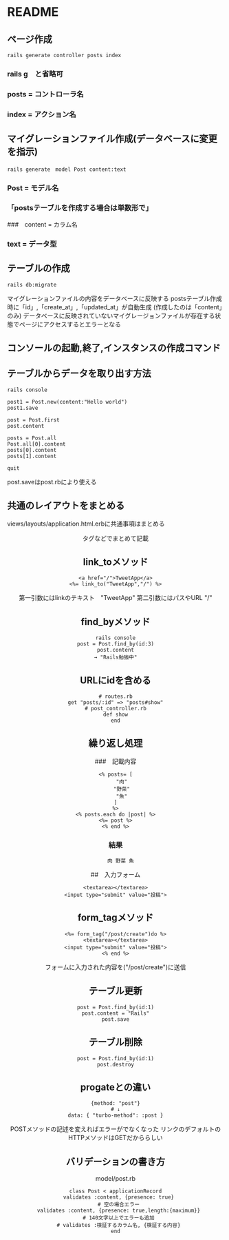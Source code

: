 # README

## ページ作成
```SHELL
rails generate controller posts index
```
### rails g　と省略可
### posts = コントローラ名
### index = アクション名

## マイグレーションファイル作成(データベースに変更を指示)
```SHELL
rails generate　model Post content:text
```
### Post = モデル名 
### 「postsテーブルを作成する場合は単数形で」
###　content = カラム名 
### text = データ型

## テーブルの作成
```SHELL
rails db:migrate
```
マイグレーションファイルの内容をデータベースに反映する
postsテーブル作成時に「id」,「create_at」,「updated_at」が自動生成
(作成したのは「content」のみ)
データベースに反映されていないマイグレージョンファイルが存在する状態でページにアクセスするとエラーとなる

## コンソールの起動,終了,インスタンスの作成コマンド
## テーブルからデータを取り出す方法
```SHELL
rails console

post1 = Post.new(content:"Hello world")
post1.save

post = Post.first
post.content

posts = Post.all
Post.all[0].content
posts[0].content
posts[1].content

quit
```
post.saveはpost.rbにより使える


## 共通のレイアウトをまとめる
views/layouts/application.html.erbに共通事項はまとめる
<header><head><body>タグなどでまとめて記載

## link_toメソッド
```SHELL
<a href="/">TweetApp</a>
<%= link_to("TweetApp","/") %>
```
第一引数にはlinkのテキスト　"TweetApp"
第二引数にはパスやURL "/"

## find_byメソッド
```SHELL
rails console
post = Post.find_by(id:3)
post.content
→ "Rails勉強中"
```

## URLにidを含める
```SHELL
# routes.rb
get "posts/:id" => "posts#show"
# post_controller.rb
def show
end
```

## 繰り返し処理
###　記載内容
```SHELL
<% posts= [
    "肉"
    "野菜"
    "魚"
]
%>
<% posts.each do |post| %>
<%= post %>
<% end %>
```
### 結果
```SHELL
　　肉 野菜 魚
```

##　入力フォーム
```SHELL
<textarea></textarea>
<input type="submit" value="投稿">
```

## form_tagメソッド
```SHELL
<%= form_tag("/post/create")do %>
<textarea></textarea>
<input type="submit" value="投稿">
<% end %>
```
フォームに入力された内容を("/post/create")に送信

## テーブル更新
```SHELL
post = Post.find_by(id:1)
post.content = "Rails"
post.save
```

## テーブル削除
```SHELL
post = Post.find_by(id:1)
post.destroy
```

## progateとの違い
```SHELL
{method: "post"}
# ↓
data: { "turbo-method": :post }
```
POSTメソッドの記述を変えればエラーがでなくなった
リンクのデフォルトのHTTPメソッドはGETだかららしい


## バリデーションの書き方
model/post.rb
```SHELL
class Post < applicationRecord
  validates :content, {presence: true}
  # 空の場合エラー
  validates :content, {presence: true,length:{maximum}}
  # 140文字以上でエラーも追加
  # validates :検証するカラム名, {検証する内容}
end
```